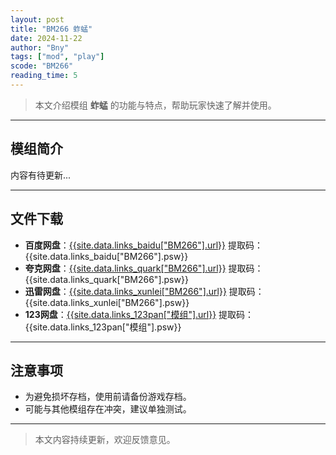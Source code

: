 ```yaml
---
layout: post
title: "BM266 蚱蜢"
date: 2024-11-22
author: "Bny"
tags: ["mod", "play"]
scode: "BM266"
reading_time: 5
---
```


> 本文介绍模组 **蚱蜢** 的功能与特点，帮助玩家快速了解并使用。

---

## 模组简介

内容有待更新...

---

## 文件下载
- **百度网盘**：[{{site.data.links_baidu["BM266"].url}}]({{site.data.links_baidu["BM266"].url}}) 提取码：{{site.data.links_baidu["BM266"].psw}}
- **夸克网盘**：[{{site.data.links_quark["BM266"].url}}]({{site.data.links_quark["BM266"].url}}) 提取码：{{site.data.links_quark["BM266"].psw}}
- **迅雷网盘**：[{{site.data.links_xunlei["BM266"].url}}]({{site.data.links_xunlei["BM266"].url}}) 提取码：{{site.data.links_xunlei["BM266"].psw}}
- **123网盘**：[{{site.data.links_123pan["模组"].url}}]({{site.data.links_123pan["模组"].url}}) 提取码：{{site.data.links_123pan["模组"].psw}}

---

## 注意事项
- 为避免损坏存档，使用前请备份游戏存档。
- 可能与其他模组存在冲突，建议单独测试。

---

> 本文内容持续更新，欢迎反馈意见。
